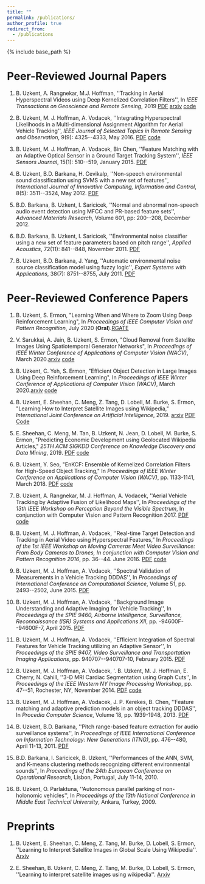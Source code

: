 ```yaml
---
title: ""
permalink: /publications/
author_profile: true
redirect_from:
  - /publications
---
```


{% include base_path %}

Peer-Reviewed Journal Papers
===
1. B. Uzkent, A. Rangnekar, M.J. Hoffman, ''Tracking in Aerial Hyperspectral Videos using Deep Kernelized Correlation Filters'', In *IEEE Transactions on Geoscience and Remote Sensing*, 2019 [PDF](https://ieeexplore.ieee.org/document/8435971) [arxiv](https://arxiv.org/pdf/1711.07235.pdf) [code](https://github.com/buzkent86/HKCF_Tracker)

2. B. Uzkent, M. J. Hoffman, A. Vodacek, ''Integrating Hyperspectral Likelihoods in a Multi-dimensional Assignment Algorithm for Aerial Vehicle Tracking'', *IEEE Journal of Selected Topics in Remote Sensing and Observation*, 9(9): 4325--4333, May 2016. [PDF](https://ieeexplore.ieee.org/document/7471414) [code](https://github.com/buzkent86/CVPRW17_Paper_code)

3. B. Uzkent, M. J. Hoffman, A. Vodacek, Bin Chen, ''Feature Matching with an Adaptive Optical Sensor in a Ground Target Tracking System'', *IEEE Sensors Journal*, 15(1): 510--519, January 2015. [PDF](https://ieeexplore.ieee.org/document/6873232/)

4. B. Uzkent, B.D. Barkana, H. Cevikalp, ''Non-speech environmental sound classification using SVMS with a new set of features'', *International Journal of Innovative Computing, Information and Control*, 8(5): 3511--3524, May 2012. [PDF](https://www.researchgate.net/profile/Hakan_Cevikalp/publication/267782696_Non-speech_environmental_sound_classification_using_SVMs_with_a_new_set_of_features/links/54b7bf9f0cf24eb34f6ed7ff/Non-speech-environmental-sound-classification-using-SVMs-with-a-new-set-of-features.pdf)

5. B.D. Barkana, B. Uzkent, I. Saricicek, ''Normal and abnormal non-speech audio event detection using MFCC and PR-based feature sets'', *Advanced Materials Research*, Volume 601, pp: 200--208, December 2012.

6. B.D. Barkana, B. Uzkent, I. Saricicek, ''Environmental noise classifier using a new set of feature parameters based on pitch range'', *Applied Acoustics*, 72(11): 841--848, November 2011. [PDF](https://www.sciencedirect.com/science/article/abs/pii/S0003682X11001381)

7. B. Uzkent, B.D. Barkana, J. Yang, ''Automatic environmental noise source classification model using fuzzy logic'', *Expert Systems with Applications*, 38(7): 8751--8755, July 2011. [PDF](https://www.sciencedirect.com/science/article/pii/S0957417411001047)

Peer-Reviewed Conference Papers
===
1. B. Uzkent, S. Ermon, "Learning When and Where to Zoom Using Deep Reinforcement Learning", In *Proceedings of IEEE Computer Vision and Pattern Recognition*, July 2020 (**Oral**).[RGATE](https://www.researchgate.net/publication/336778211_Learning_When_and_Where_to_Zoom_With_Deep_Reinforcement_Learning)

2. V. Sarukkai, A. Jain, B. Uzkent, S. Ermon, "Cloud Removal from Satellite Images Using Spatiotemporal Generator Networks", In *Proceedings of IEEE Winter Conference of Applications of Computer Vision (WACV)*, March 2020.[arxiv](https://arxiv.org/pdf/1912.06838.pdf) [code](https://github.com/VSAnimator/stgan)

3. B. Uzkent, C. Yeh, S. Ermon, "Efficient Object Detection in Large Images Using Deep Reinforcement Learning", In *Proceedings of IEEE Winter Conference of Applications of Computer Vision (WACV)*, March 2020.[arxiv](https://arxiv.org/pdf/1912.03966.pdf) [code](https://github.com/uzkent/EfficientObjectDetection)

4. B. Uzkent, E. Sheehan, C. Meng, Z. Tang, D. Lobell, M. Burke, S. Ermon, "Learning How to Interpret Satellite Images using Wikipedia," *International Joint Conference on Artificial Intelligence*, 2019. [arxiv](https://arxiv.org/abs/1905.02506) [PDF](https://www.ijcai.org/proceedings/2019/0502.pdf) [Code](https://github.com/buzkent86/WikiSatNet)

5. E. Sheehan, C. Meng, M. Tan, B. Uzkent, N. Jean, D. Lobell, M. Burke, S. Ermon, "Predicting Economic Development using Geolocated Wikipedia Articles," *25TH ACM SIGKDD Conference on Knowledge Discovery and Data Mining*, 2019. [PDF](https://dl.acm.org/citation.cfm?id=3330784) [code](https://github.com/buzkent86/WikipediaPovertyMapping)

6. B. Uzkent, Y. Seo, "EnKCF: Ensemble of Kernelized Correlation Filters for High-Speed Object Tracking," In *Proceedings of IEEE Winter Conference on Applications of Computer Vision (WACV)*, pp. 1133-1141, March 2018. [PDF](https://ieeexplore.ieee.org/document/8354233) [code](https://github.com/buzkent86/EnKCF_Tracking_WACV18)

7. B. Uzkent, A. Rangnekar, M. J. Hoffman, A. Vodacek, ''Aerial Vehicle Tracking by Adaptive Fusion of Likelihood Maps'', In *Proceedings of the 13th IEEE Workshop on Perception Beyond the Visible Spectrum*, In conjunction with Computer Vision and Pattern Recognition 2017. [PDF](https://ieeexplore.ieee.org/document/8014769/) [code](https://github.com/buzkent86/CVPRW17_Paper_code)

8. B. Uzkent, M. J. Hoffman, A. Vodacek, ''Real-time Target Detection and Tracking in Aerial Video using Hyperspectral Features," In *Proceedings of the 1st IEEE Workshop on Moving Cameras Meet Video Surveillance: From Body Cameras to Drones, In conjunction with Computer Vision and Pattern Recognition 2016*, pp. 36--44. June 2016. [PDF](https://ieeexplore.ieee.org/document/7789671) [code](https://github.com/buzkent86/CVPRW17_Paper_code) 
      
9. B. Uzkent, M. J. Hoffman, A. Vodacek, ''Spectral Validation of Measurements in a Vehicle Tracking DDDAS'', In *Proceedings of International Conference on Computational Science*, Volume 51, pp. 2493--2502, June 2015. [PDF](https://www.sciencedirect.com/science/article/pii/S1877050915011667)

10. B. Uzkent, M. J. Hoffman, A. Vodacek, ''Background Image Understanding and Adaptive Imaging for Vehicle Tracking'', In *Proceedings of the  SPIE 9460, Airborne Intelligence, Surveillance, Reconnaissance (ISR) Systems and Applications XII*, pp. -94600F--94600F-7, April 2015. [PDF](https://www.google.com/search?q=background+image+understanding+and+adaptive+imaging+for+vehicle+tracking&oq=background+image+understanding+and+adaptive+imaging+for+vehicle+tracking&aqs=chrome..69i57.12082j1j4&sourceid=chrome&ie=UTF-8)

11. B. Uzkent, M. J. Hoffman, A. Vodacek, ''Efficient Integration of Spectral Features for Vehicle Tracking utilizing an Adaptive Sensor'', In *Proceedings of the SPIE 9407, Video Surveillance and Transportation Imaging Applications*, pp. 940707--940707-10, February 2015. [PDF](https://www.spiedigitallibrary.org/conference-proceedings-of-spie/9407/1/Efficient-integration-of-spectral-features-for-vehicle-tracking-utilizing-an/10.1117/12.2082266.short)
       
12. B. Uzkent, M. J. Hoffman, A. Vodacek, '. B. Uzkent, M. J. Hoffman, E. Cherry, N. Cahill, ''3-D MRI Cardiac Segmentation using Graph Cuts'', In *Proceedings of the IEEE Western NY Image Processing Workshop*, pp. 47--51, Rochester, NY, November 2014. [PDF](https://ieeexplore.ieee.org/document/6999484) [code](https://github.com/buzkent86/3D_MRI_Segmentation)  

13. B. Uzkent, M. J. Hoffman, A. Vodacek, J. P. Kerekes, B. Chen, ''Feature matching and adaptive prediction models in an object tracking DDDAS'', In *Procedia Computer Science*, Volume 18, pp. 1939-1948, 2013. [PDF](https://www.sciencedirect.com/science/article/pii/S1877050913005061)

14. B. Uzkent, B.D. Barkana, ''Pitch range-based feature extraction for audio surveillance systems'', In *Proceedings of IEEE International Conference on Information Technology: New Generations (ITNG)*, pp. 476--480, April 11-13, 2011. [PDF](https://www.researchgate.net/profile/Buket_Barkana/publication/224245542_Pitch-Range_Based_Feature_Extraction_for_Audio_Surveillance_Systems/links/5654aa9808ae4988a7b055f7/Pitch-Range-Based-Feature-Extraction-for-Audio-Surveillance-Systems.pdf)

15. B.D. Barkana, I. Saricicek, B. Uzkent, ''Performances of the ANN, SVM, and K-means clustering methods recognizing different environmental sounds'', In *Proceedings of the 24th European Conference on Operational Research*, Lisbon, Portugal, July 11-14, 2010. 

16. B. Uzkent, O. Parlaktuna, ''Autonomous parallel parking of non-holonomic vehicles'', In *Proceedings of the 13th National Conference in Middle East Technical University*, Ankara, Turkey, 2009.

Preprints
===
1. B. Uzkent, E. Sheehan, C. Meng, Z. Tang, M. Burke, D. Lobell, S. Ermon, ''Learning to Interpret Satellite Images in Global Scale Using Wikipedia''. [Arxiv](https://arxiv.org/pdf/1905.02506.pdf)

2. E. Sheehan, B. Uzkent, C. Meng, Z. Tang, M. Burke, D. Lobell, S. Ermon, ''Learning to interpret satellite images using wikipedia''. [Arxiv](https://arxiv.org/pdf/1809.10236.pdf)
